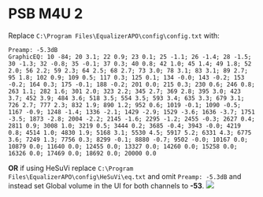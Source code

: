 # PSB M4U 2
Replace `C:\Program Files\EqualizerAPO\config\config.txt` with:
```
Preamp: -5.3dB
GraphicEQ: 10 -84; 20 3.1; 22 0.9; 23 0.1; 25 -1.1; 26 -1.4; 28 -1.5; 30 -1.3; 32 -0.8; 35 -0.1; 37 0.3; 40 0.8; 42 1.0; 45 1.4; 49 1.8; 52 2.0; 56 2.2; 59 2.3; 64 2.5; 68 2.7; 73 3.0; 78 3.1; 83 3.1; 89 2.7; 95 1.8; 102 0.9; 109 0.5; 117 0.3; 125 0.1; 134 -0.0; 143 -0.2; 153 -0.2; 164 0.3; 175 -0.1; 188 -0.2; 201 0.0; 215 0.3; 230 0.6; 246 0.8; 263 1.1; 282 1.6; 301 2.0; 323 2.2; 345 2.7; 369 2.8; 395 3.0; 423 3.7; 452 3.9; 484 3.6; 518 3.5; 554 3.5; 593 3.4; 635 3.3; 679 3.1; 726 2.7; 777 2.3; 832 1.9; 890 1.2; 952 0.6; 1019 -0.1; 1090 -0.5; 1167 -0.9; 1248 -1.4; 1336 -2.1; 1429 -2.9; 1529 -3.6; 1636 -3.7; 1751 -3.5; 1873 -2.8; 2004 -2.2; 2145 -1.6; 2295 -1.2; 2455 -0.3; 2627 0.4; 2811 0.9; 3008 1.0; 3219 0.5; 3444 0.2; 3685 -0.4; 3943 -0.0; 4219 0.8; 4514 1.0; 4830 1.9; 5168 3.1; 5530 4.5; 5917 5.2; 6331 4.3; 6775 3.6; 7249 1.3; 7756 0.3; 8299 -0.1; 8880 -0.7; 9502 -0.0; 10167 0.0; 10879 0.0; 11640 0.0; 12455 0.0; 13327 0.0; 14260 0.0; 15258 0.0; 16326 0.0; 17469 0.0; 18692 0.0; 20000 0.0
```
**OR** if using HeSuVi replace `C:\Program Files\EqualizerAPO\config\HeSuVi\eq.txt` and omit `Preamp: -5.3dB` and instead set Global volume in the UI for both channels to **-53**.
![](https://raw.githubusercontent.com/jaakkopasanen/AutoEq/master/results/SBAF-Serious/innerfidelity/onear/PSB%20M4U%202/PSB%20M4U%202.png)